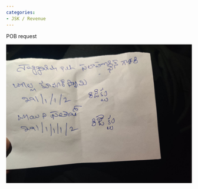 ```yaml
---
categories:
- JSK / Revenue
---
```

POB request

![](../files/92ae4b06-7212-45cb-a5bd-ada65d4690f6.jpg)